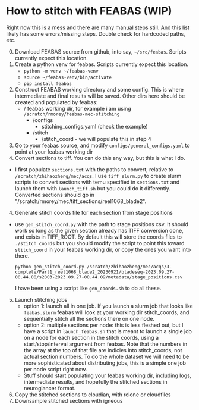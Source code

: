 # How to stitch with FEABAS (WIP)

Right now this is a mess and there are many manual steps still. And this list likely has some errors/missing steps. Double check for hardcoded paths, etc.

0. Download FEABAS source from github, into say, `~/src/feabas`. Scripts currently expect this location. 
1. Create a python venv for feabas. Scripts currently expect this location. 
    - `python -m venv ~/feabas-venv`
    - `source ~/feabas-venv/bin/activate`
    - `pip install feabas`
2. Construct FEABAS working directory and some config. This is where intermediate and final results will be saved. Other dirs here should be created and populated by feabas:
    - / feabas working dir, for example i am using `/scratch/rmorey/feabas-mec-stitching`
        - /configs
            - stitching_configs.yaml (check the example)
        - /stitch
            - /stitch_coord - we will populate this in step 4
3. Go to your feabas source, and modify `configs/general_configs.yaml` to point at your feabas working dir
3. Convert sections to tiff. You can do this any way, but this is what I do.
- I first populate `sections.txt` with the paths to convert, relative to `/scratch/zhihaozheng/mec/acqs`. I use `tiff_slurm.py` to create slurm scripts to convert sections with temu specified in `sections.txt` and launch them with `launch_tiff.sh` but you could do it differently. Converted sections should go in "/scratch/rmorey/mec/tiff_sections/reel1068_blade2". 
4. Generate stitch coords file for each section from stage positions
- use `gen_stitch_coord.py` with the path to stage positions csv. It should work so long as the given section already has TIFF conversion done, and exists in TIFF_ROOT. By default this will store the coords files to `./stitch_coords` but you should modify the script to point this toward `stitch_coord` in your feabas working dir, or copy the ones you want into there.

    ```
    python gen_stitch_coord.py /scratch/zhihaozheng/mec/acqs/3-complete/Part1_reel1068_blade2_20230921/bladeseq-2023.09.27-00.44.08/s2803-2023.09.27-00.44.09/metadata/stage_positions.csv
    ```
    I have been using a script like `gen_coords.sh` to do all these.

5. Launch stitching jobs
    - option 1: launch all in one job. If you launch a slurm job that looks like `feabas.slurm` feabas will look at your working dir stitch_coords, and sequentially stitch all the sections there on one node.
    - option 2: multiple sections per node: this is less fleshed out, but I have a script in `launch_feabas.sh` that is meant to launch a single job on a node for each section in the stitch coords, using a start/stop/interval argument from feabas. Note that the numbers in the array at the top of that file are indicies into stitch_coords, not actual section numbers. To do the whole dataset we will need to be more sophisticated about distributing jobs, this is a simple one job per node script right now. 
    - Stuff should start populating your feabas working dir, including logs, intermediate results, and hopefully the stitched sections in neuroglancer format.
6. Copy the stitched sections to cloudian, with rclone or cloudfiles
7. Downsample stitched sections with igneous